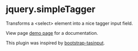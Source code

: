 jquery.simpleTagger
=============
Transforms a &lt;select&gt; element into a nice tagger input field.

View page <a href ="http://jpapillon.github.io/jquery.simpleTagger">demo page</a> for a documentation.

This plugin was inspired by  <a href="https://github.com/TimSchlechter/bootstrap-tagsinput">bootstrap-tasinput</a>.
